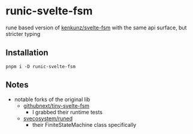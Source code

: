 # runic-svelte-fsm

rune based version of [kenkunz/svelte-fsm](https://github.com/kenkunz/svelte-fsm) with the same api surface, but stricter typing

## Installation

```shell
pnpm i -D runic-svelte-fsm
```

## Notes

- notable forks of the original lib
  - [githubnext/tiny-svelte-fsm](https://github.com/githubnext/tiny-svelte-fsm)
    - I grabbed their runtime tests
  - [svecosystem/runed](https://github.com/svecosystem/runed)
    - their FiniteStateMachine class specifically
